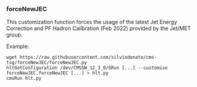 ### forceNewJEC

This customization function forces the usage of the latest Jet Energy Correction and PF Hadron Calibration (Feb 2022) provided by the Jet/MET group.

Example:
```
wget https://raw.githubusercontent.com/silviodonato/cms-tsg/forceNewJEC/forceNewJEC.py
hltGetConfiguration /dev/CMSSW_12_3_0/GRun [...] --customise forceNewJEC.forceNewJEC [...] > hlt.py
cmsRun hlt.py
```
